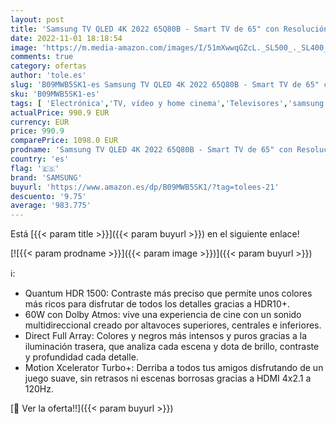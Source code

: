 ```yaml
---
layout: post
title: 'Samsung TV QLED 4K 2022 65Q80B - Smart TV de 65" con Resolución 4K  Direct Full Array  Quantum HDR 1500  60W Dolby Atmos  Procesador QLED 4K y Motion Xcelerator Turbo+.'
date: 2022-11-01 18:18:54
image: 'https://m.media-amazon.com/images/I/51mXwwqGZcL._SL500_._SL400_.jpg'
comments: true
category: ofertas
author: 'tole.es'
slug: 'B09MWB5SK1-es Samsung TV QLED 4K 2022 65Q80B - Smart TV de 65" con...'
sku: 'B09MWB5SK1-es'
tags: [ 'Electrónica','TV, vídeo y home cinema','Televisores','samsung','smart','tv','🇪🇸', ]
actualPrice: 990.9 EUR
currency: EUR
price: 990.9
comparePrice: 1098.0 EUR
prodname: 'Samsung TV QLED 4K 2022 65Q80B - Smart TV de 65" con Resolución 4K  Direct Full Array  Quantum HDR 1500  60W Dolby Atmos  Procesador QLED 4K y Motion Xcelerator Turbo+.'
country: 'es'
flag: '🇪🇸'
brand: 'SAMSUNG'
buyurl: 'https://www.amazon.es/dp/B09MWB5SK1/?tag=tolees-21'
descuento: '9.75'
average: '983.775'
---
```


Está [{{< param title >}}]({{< param buyurl >}}) en el siguiente enlace!

[![{{< param prodname >}}]({{< param image >}})]({{< param buyurl >}})

ℹ️:

- Quantum HDR 1500: Contraste más preciso que permite unos colores más ricos para disfrutar de todos los detalles gracias a HDR10+.
- 60W con Dolby Atmos: vive una experiencia de cine con un sonido multidireccional creado por altavoces superiores, centrales e inferiores.
- Direct Full Array: Colores y negros más intensos y puros gracias a la iluminación trasera, que analiza cada escena y dota de brillo, contraste y profundidad cada detalle.
- Motion Xcelerator Turbo+: Derriba a todos tus amigos disfrutando de un juego suave, sin retrasos ni escenas borrosas gracias a HDMI 4x2.1 a 120Hz.

[🛒 Ver la oferta!!]({{< param buyurl >}})
